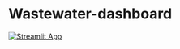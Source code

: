 # Wastewater-dashboard
[![Streamlit App](https://static.streamlit.io/badges/streamlit_badge_black_white.svg)](https://share.streamlit.io/tianwells/Wastewater-dashboard/main/dashboard.py)
